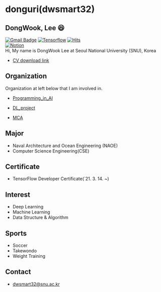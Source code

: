 # **donguri(dwsmart32)**

## DongWook, Lee :laughing:

 [![Gmail Badge](https://img.shields.io/badge/Gmail-d14836?style=flat-square&logo=Gmail&logoColor=white&link=mailto:dwsmart32@snu.ac.kr)](mailto:dwsmart32@snu.ac.kr)  [![Tensorflow](https://img.shields.io/badge/Tensorflow-FF6F00?style=flat-square&logo=TensorFlow&logoColor=white&link=https://www.credential.net/819da790-f525-4105-beea-4f0d1747354f?_ga=2.103109440.1910493313.1615820618-343386208.1615820618#gs.a5kwes)](https://www.credential.net/819da790-f525-4105-beea-4f0d1747354f?_ga=2.103109440.1910493313.1615820618-343386208.1615820618#gs.a5kwes)
[![Hits](https://hits.seeyoufarm.com/api/count/incr/badge.svg?url=https%3A%2F%2Fgithub.com%2Fdwsmart32&count_bg=%234387CF&title_bg=%23555555&icon=github.svg&icon_color=%23FFFFFF&title=hits&edge_flat=false)](https://hits.seeyoufarm.com)
<br/>
[![Notion](https://img.shields.io/badge/Notion-%23000000.svg?style=for-the-badge&logo=notion&logoColor=white)](https://stump-marjoram-7b8.notion.site/DongWook_Lee-8344d27c97bf42359599154ec047bf6f)
<br/>
Hi, My name is DongWook Lee at Seoul National University (SNU), Korea

- [CV download link](https://www.notion.so/CV-6104319628ee4640af35cb08b955b488)

## Organization
Organization at left below that I am involved in.

- [Programming_in_AI](https://github.com/orgs/Programming-in-AI/repositories)

- [DL_project](https://github.com/orgs/SNU-DL-Project/repositories)

- [MCA](https://github.com/MCA-Team2/MCA-Team2)


##  Major

- Naval Architecture and Ocean Engineering (NAOE)
- Computer Science Engineering(CSE)


## Certificate
- TensorFlow Developer Certificate(`21. 3. 14. ~)

## Interest
- Deep Learning
- Machine Learning
- Data Structure & Algorithm

##  Sports
- Soccer
- Takewondo
- Weight Training


## Contact
- dwsmart32@snu.ac.kr
 

